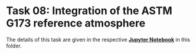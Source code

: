 # Task 08: Integration of the ASTM G173 reference atmosphere

The details of this task are given in the respective [**Jupyter Notebook**](Task08_ASTM_G173.ipynb) in this folder.

